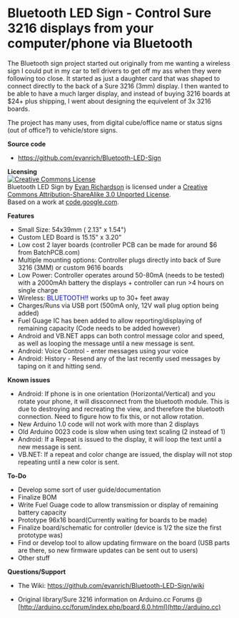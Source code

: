 # Bluetooth LED Sign - Control Sure 3216 displays from your computer/phone via Bluetooth

The Bluetooth sign project started out originally from me wanting a wireless sign I could put in my car to tell drivers to get off my ass when they were following too close.    It started as just a daughter card that was shaped to connect directly to the back of a Sure 3216 (3mm) display.  I then wanted to be able to have a much larger display, and instead of buying 3216 boards at $24+ plus shipping, I went about designing the equivelent of 3x 3216 boards. 

The project has many uses, from digital cube/office name or status signs (out of office?) to vehicle/store signs.

**Source code**

* https://github.com/evanrich/Bluetooth-LED-Sign

**Licensing**<br />
<a rel="license" href="http://creativecommons.org/licenses/by-sa/3.0/"><img alt="Creative Commons License" style="border-width:0" src="http://i.creativecommons.org/l/by-sa/3.0/88x31.png" /></a><br /><span xmlns:dct="http://purl.org/dc/terms/" property="dct:title">Bluetooth LED Sign</span> by <a xmlns:cc="http://creativecommons.org/ns#" href="https://github.com/evanrich/Bluetooth-LED-Sign" property="cc:attributionName" rel="cc:attributionURL">Evan Richardson</a> is licensed under a <a rel="license" href="http://creativecommons.org/licenses/by-sa/3.0/">Creative Commons Attribution-ShareAlike 3.0 Unported License</a>.<br />Based on a work at <a xmlns:dct="http://purl.org/dc/terms/" href="https://code.google.com/p/ht1632c/" rel="dct:source">code.google.com</a>.



**Features**

* Small Size: 54x39mm ( 2.13" x 1.54")
* Custom LED Board is 15.15" x 3.20"
* Low cost 2 layer boards (controller PCB can be made for around $6 from BatchPCB.com)
* Multiple mounting options: Controller plugs directly into back of Sure 3216 (3MM) or custom 9616 boards
* Low Power: Controller operates around 50-80mA (needs to be tested) with a 2000mAh battery the displays + controller can run >4 hours on single charge
* Wireless: <font color="blue">BLUETOOTH!!</font>  works up to 30+ feet away
* Charges/Runs via USB port (500mA only, 12V wall plug option being added)
* Fuel Guage IC has been added to allow reporting/displaying of remaining capacity (Code needs to be added however)
* Android and VB.NET apps can both control message color and speed, as well as looping the message until a new message is sent.
* Android: Voice Control - enter messages using your voice
* Android: History - Resend any of the last recently used messages by taping on it and hitting send.



**Known issues**

* Android:  If phone is in one orientation (Horizontal/Vertical) and you rotate your phone, it will dissconnect from the bluetooth module.  This is due to destroying and recreating the view, and therefore the bluetooth connection.  Need to figure how to fix this, or not allow rotation.
* New Arduino 1.0 code will not work with more than 2 displays
* Old Arduino 0023 code is slow when using text scaling (2 instead of 1)
* Android: If a Repeat is issued to the display, it will loop the text until a new message is sent.
* VB.NET: If a repeat and color change are issued, the display will not stop repeating until a new color is sent.

**To-Do**

* Develop some sort of user guide/documentation
* Finalize BOM
* Write Fuel Guage code to allow transmission or display of remaining battery capacity
* Prototype 96x16 board(Currently waiting for boards to be made)
* Finalize board/schematic for controller (device is 1/2 the size the first prototype was)
* Find or develop tool to allow updating firmware on the board (USB parts are there, so new firmware updates can be sent out to users)
* Other stuff


**Questions/Support**

* The Wiki: https://github.com/evanrich/Bluetooth-LED-Sign/wiki

* Original library/Sure 3216 information on Arduino.cc Forums @ [http://arduino.cc/forum/index.php/board,6.0.html](http://arduino.cc)

